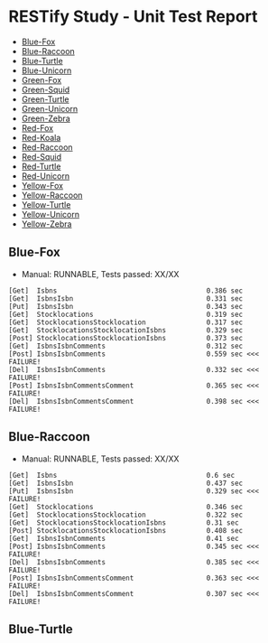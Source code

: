# RESTify Study - Unit Test Report
 * [Blue-Fox](#blue-fox)
 * [Blue-Raccoon](#blue-raccoon)
 * [Blue-Turtle](#blue-turtle)
 * [Blue-Unicorn](#blue-unicorn)
 * [Green-Fox](#green-fox)
 * [Green-Squid](#green-squid)
 * [Green-Turtle](#green-turtle)
 * [Green-Unicorn](#green-unicorn)
 * [Green-Zebra](#green-zebra)
 * [Red-Fox](#red-fox)
 * [Red-Koala](#red-koala)
 * [Red-Raccoon](#red-raccoon)
 * [Red-Squid](#red-squid)
 * [Red-Turtle](#red-turtle)
 * [Red-Unicorn](#red-unicorn)
 * [Yellow-Fox](#yellow-fox)
 * [Yellow-Raccoon](#yellow-raccoon)
 * [Yellow-Turtle](#yellow-turtle)
 * [Yellow-Unicorn](#yellow-unicorn)
 * [Yellow-Zebra](#yellow-zebra)

## Blue-Fox

 * Manual: RUNNABLE, Tests passed: XX/XX
```
[Get]  Isbns                                     0.386 sec
[Get]  IsbnsIsbn                                 0.331 sec
[Put]  IsbnsIsbn                                 0.343 sec
[Get]  Stocklocations                            0.319 sec
[Get]  StocklocationsStocklocation               0.317 sec
[Get]  StocklocationsStocklocationIsbns          0.329 sec
[Post] StocklocationsStocklocationIsbns          0.373 sec
[Get]  IsbnsIsbnComments                         0.312 sec
[Post] IsbnsIsbnComments                         0.559 sec <<< FAILURE!
[Del]  IsbnsIsbnComments                         0.332 sec <<< FAILURE!
[Post] IsbnsIsbnCommentsComment                  0.365 sec <<< FAILURE!
[Del]  IsbnsIsbnCommentsComment                  0.398 sec <<< FAILURE!
```

## Blue-Raccoon

 * Manual: RUNNABLE, Tests passed: XX/XX
```
[Get]  Isbns                                     0.6 sec
[Get]  IsbnsIsbn                                 0.437 sec
[Put]  IsbnsIsbn                                 0.329 sec <<< FAILURE!
[Get]  Stocklocations                            0.346 sec
[Get]  StocklocationsStocklocation               0.322 sec
[Get]  StocklocationsStocklocationIsbns          0.31 sec
[Post] StocklocationsStocklocationIsbns          0.408 sec
[Get]  IsbnsIsbnComments                         0.41 sec
[Post] IsbnsIsbnComments                         0.345 sec <<< FAILURE!
[Del]  IsbnsIsbnComments                         0.385 sec <<< FAILURE!
[Post] IsbnsIsbnCommentsComment                  0.363 sec <<< FAILURE!
[Del]  IsbnsIsbnCommentsComment                  0.307 sec <<< FAILURE!
```

## Blue-Turtle


